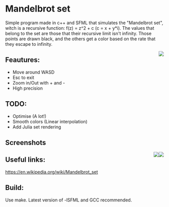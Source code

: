 # Mandelbrot set

Simple program made in c++ and SFML that simulates the "Mandelbrot set", witch is a recursive function: f(z) = z^2 + c (c = x + y*i). The values that belong to the set are those that their recursive limit isn't infinity. Those points are drawn black, and the others get a color based on the rate that they escape to infinity.

<p align="center">
  <img style="float: right;" src="http://i.imgur.com/jCl7InV.png"/>
</p>

## Feautures:

- Move around WASD
- Esc to exit
- Zoom in/Out with + and -
- High precision 

## TODO:

- Optimise (A lot!)
- Smooth colors (Linear interpolation)
- Add Julia set rendering

## Screenshots

<p align="left">
  <img style="float: right;" src="http://i.imgur.com/0mRVnr5.png"/>
</p>
<p align="left">
  <img style="float: right;" src="http://i.imgur.com/UO9e36r.png"/>
</p>

## Useful links:
https://en.wikipedia.org/wiki/Mandelbrot_set

## Build:
Use make. Latest version of -lSFML and GCC recommended.
